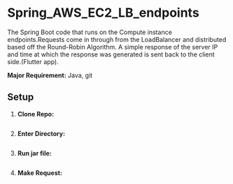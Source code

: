 # Spring_AWS_EC2_LB_endpoints
The Spring Boot code that runs on the Compute instance endpoints.Requests come in through from the LoadBalancer and distributed based off the Round-Robin Algorithm. A simple response of the server IP and time at which the response was generated is sent back to the client side.(Flutter app). 

**Major Requirement:** Java, git

## Setup

1. **Clone Repo:**

``` git clone "https://github.com/anzieri/Spring_AWS_EC2_LB_endpoints.git"
```

2. **Enter Directory:**

``` cd Spring_AWS_EC2_LB_endpoints/executable
```

3. **Run jar file:**

``` java -jar bimo-0.0.1-SNAPSHOT.jar
```

4. **Make Request:**

``` curl "http://localhost:8080/home"
```
